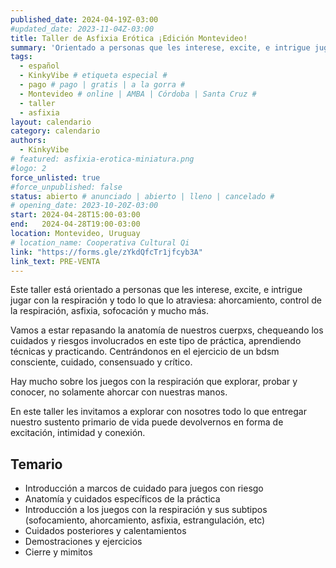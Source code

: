 ```yaml
---
published_date: 2024-04-19Z-03:00
#updated_date: 2023-11-04Z-03:00
title: Taller de Asfixia Erótica ¡Edición Montevideo!
summary: 'Orientado a personas que les interese, excite, e intrigue jugar con la respiración y todo lo que lo atraviesa: ahorcamiento, control de la respiración, asfixia, sofocación, ¡y mucho más!'
tags:
  - español
  - KinkyVibe # etiqueta especial #
  - pago # pago | gratis | a la gorra #
  - Montevideo # online | AMBA | Córdoba | Santa Cruz #
  - taller
  - asfixia
layout: calendario
category: calendario
authors:
  - KinkyVibe
# featured: asfixia-erotica-miniatura.png
#logo: 2
force_unlisted: true
#force_unpublished: false
status: abierto # anunciado | abierto | lleno | cancelado #
# opening_date: 2023-10-20Z-03:00
start: 2024-04-28T15:00-03:00
end:   2024-04-28T19:00-03:00
location: Montevideo, Uruguay
# location_name: Cooperativa Cultural Qi
link: "https://forms.gle/zYkdQfcTr1jfcyb3A"
link_text: PRE-VENTA
---
```


Este taller está orientado a personas que les interese, excite, e intrigue jugar con la respiración y todo lo que lo atraviesa: ahorcamiento, control de la respiración, asfixia, sofocación y mucho más.

Vamos a estar repasando la anatomía de nuestros cuerpxs, chequeando los cuidados y riesgos involucrados en este tipo de práctica, aprendiendo técnicas y practicando. Centrándonos en el ejercicio de un bdsm consciente, cuidado, consensuado y crítico.

Hay mucho sobre los juegos con la respiración que explorar, probar y conocer, no solamente ahorcar con nuestras manos.

En este taller les invitamos a explorar con nosotres todo lo que entregar nuestro sustento primario de vida puede devolvernos en forma de excitación, intimidad y conexión.

## Temario

- Introducción a marcos de cuidado para juegos con riesgo
- Anatomía y cuidados específicos de la práctica
- Introducción a los juegos con la respiración y sus subtipos (sofocamiento, ahorcamiento, asfixia, estrangulación, etc)
- Cuidados posteriores y calentamientos
- Demostraciones y ejercicios
- Cierre y mimitos
